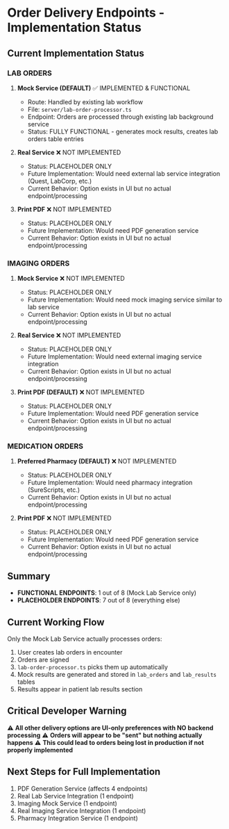 # Order Delivery Endpoints - Implementation Status

## Current Implementation Status

### LAB ORDERS
1. **Mock Service (DEFAULT)** ✅ IMPLEMENTED & FUNCTIONAL
   - Route: Handled by existing lab workflow
   - File: `server/lab-order-processor.ts`
   - Endpoint: Orders are processed through existing lab background service
   - Status: FULLY FUNCTIONAL - generates mock results, creates lab orders table entries

2. **Real Service** ❌ NOT IMPLEMENTED
   - Status: PLACEHOLDER ONLY
   - Future Implementation: Would need external lab service integration (Quest, LabCorp, etc.)
   - Current Behavior: Option exists in UI but no actual endpoint/processing

3. **Print PDF** ❌ NOT IMPLEMENTED  
   - Status: PLACEHOLDER ONLY
   - Future Implementation: Would need PDF generation service
   - Current Behavior: Option exists in UI but no actual endpoint/processing

### IMAGING ORDERS
1. **Mock Service** ❌ NOT IMPLEMENTED
   - Status: PLACEHOLDER ONLY  
   - Future Implementation: Would need mock imaging service similar to lab service
   - Current Behavior: Option exists in UI but no actual endpoint/processing

2. **Real Service** ❌ NOT IMPLEMENTED
   - Status: PLACEHOLDER ONLY
   - Future Implementation: Would need external imaging service integration
   - Current Behavior: Option exists in UI but no actual endpoint/processing

3. **Print PDF (DEFAULT)** ❌ NOT IMPLEMENTED
   - Status: PLACEHOLDER ONLY
   - Future Implementation: Would need PDF generation service  
   - Current Behavior: Option exists in UI but no actual endpoint/processing

### MEDICATION ORDERS  
1. **Preferred Pharmacy (DEFAULT)** ❌ NOT IMPLEMENTED
   - Status: PLACEHOLDER ONLY
   - Future Implementation: Would need pharmacy integration (SureScripts, etc.)
   - Current Behavior: Option exists in UI but no actual endpoint/processing

2. **Print PDF** ❌ NOT IMPLEMENTED
   - Status: PLACEHOLDER ONLY
   - Future Implementation: Would need PDF generation service
   - Current Behavior: Option exists in UI but no actual endpoint/processing

## Summary
- **FUNCTIONAL ENDPOINTS**: 1 out of 8 (Mock Lab Service only)
- **PLACEHOLDER ENDPOINTS**: 7 out of 8 (everything else)

## Current Working Flow
Only the Mock Lab Service actually processes orders:
1. User creates lab orders in encounter
2. Orders are signed 
3. `lab-order-processor.ts` picks them up automatically
4. Mock results are generated and stored in `lab_orders` and `lab_results` tables
5. Results appear in patient lab results section

## Critical Developer Warning
⚠️ **All other delivery options are UI-only preferences with NO backend processing**
⚠️ **Orders will appear to be "sent" but nothing actually happens**
⚠️ **This could lead to orders being lost in production if not properly implemented**

## Next Steps for Full Implementation
1. PDF Generation Service (affects 4 endpoints)
2. Real Lab Service Integration (1 endpoint) 
3. Imaging Mock Service (1 endpoint)
4. Real Imaging Service Integration (1 endpoint)
5. Pharmacy Integration Service (1 endpoint)